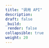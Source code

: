 ```yaml
---
title: "调用 API"
description: 
draft: false
_build:
 render: false
collapsible: true
weight: 20
---
```


